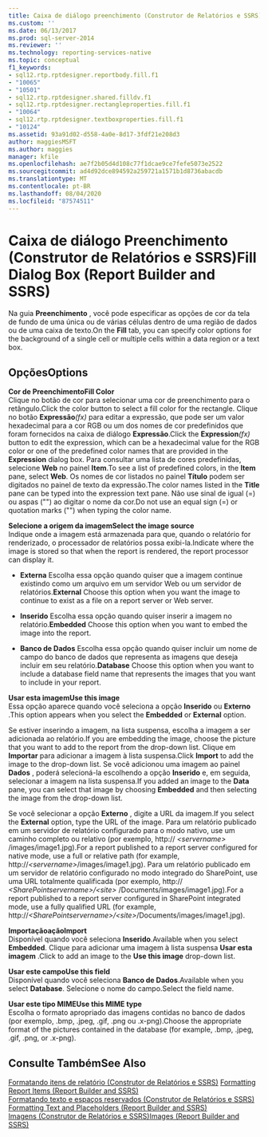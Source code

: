 ```yaml
---
title: Caixa de diálogo preenchimento (Construtor de Relatórios e SSRS) | Microsoft Docs
ms.custom: ''
ms.date: 06/13/2017
ms.prod: sql-server-2014
ms.reviewer: ''
ms.technology: reporting-services-native
ms.topic: conceptual
f1_keywords:
- sql12.rtp.rptdesigner.reportbody.fill.f1
- "10065"
- "10501"
- sql12.rtp.rptdesigner.shared.filldv.f1
- sql12.rtp.rptdesigner.rectangleproperties.fill.f1
- "10064"
- sql12.rtp.rptdesigner.textboxproperties.fill.f1
- "10124"
ms.assetid: 93a91d02-d558-4a0e-8d17-3fdf21e208d3
author: maggiesMSFT
ms.author: maggies
manager: kfile
ms.openlocfilehash: ae7f2b05d4d108c77f1dcae9ce7fefe5073e2522
ms.sourcegitcommit: ad4d92dce894592a259721a1571b1d8736abacdb
ms.translationtype: MT
ms.contentlocale: pt-BR
ms.lasthandoff: 08/04/2020
ms.locfileid: "87574511"
---
```

# <a name="fill-dialog-box-report-builder-and-ssrs"></a><span data-ttu-id="b5f30-102">Caixa de diálogo Preenchimento (Construtor de Relatórios e SSRS)</span><span class="sxs-lookup"><span data-stu-id="b5f30-102">Fill Dialog Box (Report Builder and SSRS)</span></span>
  <span data-ttu-id="b5f30-103">Na guia **Preenchimento** , você pode especificar as opções de cor da tela de fundo de uma única ou de várias células dentro de uma região de dados ou de uma caixa de texto.</span><span class="sxs-lookup"><span data-stu-id="b5f30-103">On the **Fill** tab, you can specify color options for the background of a single cell or multiple cells within a data region or a text box.</span></span>  
  
## <a name="options"></a><span data-ttu-id="b5f30-104">Opções</span><span class="sxs-lookup"><span data-stu-id="b5f30-104">Options</span></span>  
 <span data-ttu-id="b5f30-105">**Cor de Preenchimento**</span><span class="sxs-lookup"><span data-stu-id="b5f30-105">**Fill Color**</span></span>  
 <span data-ttu-id="b5f30-106">Clique no botão de cor para selecionar uma cor de preenchimento para o retângulo.</span><span class="sxs-lookup"><span data-stu-id="b5f30-106">Click the color button to select a fill color for the rectangle.</span></span> <span data-ttu-id="b5f30-107">Clique no botão **Expressão**_(fx)_ para editar a expressão, que pode ser um valor hexadecimal para a cor RGB ou um dos nomes de cor predefinidos que foram fornecidos na caixa de diálogo **Expressão**.</span><span class="sxs-lookup"><span data-stu-id="b5f30-107">Click the **Expression**_(fx)_ button to edit the expression, which can be a hexadecimal value for the RGB color or one of the predefined color names that are provided in the **Expression** dialog box.</span></span> <span data-ttu-id="b5f30-108">Para consultar uma lista de cores predefinidas, selecione **Web** no painel **Item**.</span><span class="sxs-lookup"><span data-stu-id="b5f30-108">To see a list of predefined colors, in the **Item** pane, select **Web**.</span></span> <span data-ttu-id="b5f30-109">Os nomes de cor listados no painel **Título** podem ser digitados no painel de texto da expressão.</span><span class="sxs-lookup"><span data-stu-id="b5f30-109">The color names listed in the **Title** pane can be typed into the expression text pane.</span></span> <span data-ttu-id="b5f30-110">Não use sinal de igual (=) ou aspas ("") ao digitar o nome da cor.</span><span class="sxs-lookup"><span data-stu-id="b5f30-110">Do not use an equal sign (=) or quotation marks ("") when typing the color name.</span></span>  
  
 <span data-ttu-id="b5f30-111">**Selecione a origem da imagem**</span><span class="sxs-lookup"><span data-stu-id="b5f30-111">**Select the image source**</span></span>  
 <span data-ttu-id="b5f30-112">Indique onde a imagem está armazenada para que, quando o relatório for renderizado, o processador de relatórios possa exibi-la.</span><span class="sxs-lookup"><span data-stu-id="b5f30-112">Indicate where the image is stored so that when the report is rendered, the report processor can display it.</span></span>  
  
-   <span data-ttu-id="b5f30-113">**Externa** Escolha essa opção quando quiser que a imagem continue existindo como um arquivo em um servidor Web ou um servidor de relatórios.</span><span class="sxs-lookup"><span data-stu-id="b5f30-113">**External** Choose this option when you want the image to continue to exist as a file on a report server or Web server.</span></span>  
  
-   <span data-ttu-id="b5f30-114">**Inserido** Escolha essa opção quando quiser inserir a imagem no relatório.</span><span class="sxs-lookup"><span data-stu-id="b5f30-114">**Embedded** Choose this option when you want to embed the image into the report.</span></span>  
  
-   <span data-ttu-id="b5f30-115">**Banco de Dados** Escolha essa opção quando quiser incluir um nome de campo do banco de dados que representa as imagens que deseja incluir em seu relatório.</span><span class="sxs-lookup"><span data-stu-id="b5f30-115">**Database** Choose this option when you want to include a database field name that represents the images that you want to include in your report.</span></span>  
  
 <span data-ttu-id="b5f30-116">**Usar esta imagem**</span><span class="sxs-lookup"><span data-stu-id="b5f30-116">**Use this image**</span></span>  
 <span data-ttu-id="b5f30-117">Essa opção aparece quando você seleciona a opção **Inserido** ou **Externo** .</span><span class="sxs-lookup"><span data-stu-id="b5f30-117">This option appears when you select the **Embedded** or **External** option.</span></span>  
  
 <span data-ttu-id="b5f30-118">Se estiver inserindo a imagem, na lista suspensa, escolha a imagem a ser adicionada ao relatório.</span><span class="sxs-lookup"><span data-stu-id="b5f30-118">If you are embedding the image, choose the picture that you want to add to the report from the drop-down list.</span></span> <span data-ttu-id="b5f30-119">Clique em **Importar** para adicionar a imagem à lista suspensa.</span><span class="sxs-lookup"><span data-stu-id="b5f30-119">Click **Import** to add the image to the drop-down list.</span></span> <span data-ttu-id="b5f30-120">Se você adicionou uma imagem ao painel **Dados** , poderá selecioná-la escolhendo a opção **Inserido** e, em seguida, selecionar a imagem na lista suspensa.</span><span class="sxs-lookup"><span data-stu-id="b5f30-120">If you added an image to the **Data** pane, you can select that image by choosing **Embedded** and then selecting the image from the drop-down list.</span></span>  
  
 <span data-ttu-id="b5f30-121">Se você selecionar a opção **Externo** , digite a URL da imagem.</span><span class="sxs-lookup"><span data-stu-id="b5f30-121">If you select the **External** option, type the URL of the image.</span></span> <span data-ttu-id="b5f30-122">Para um relatório publicado em um servidor de relatório configurado para o modo nativo, use um caminho completo ou relativo (por exemplo, http:// *\<servername>* /images/image1.jpg).</span><span class="sxs-lookup"><span data-stu-id="b5f30-122">For a report published to a report server configured for native mode, use a full or relative path (for example, http://*\<servername>*/images/image1.jpg).</span></span> <span data-ttu-id="b5f30-123">Para um relatório publicado em um servidor de relatório configurado no modo integrado do SharePoint, use uma URL totalmente qualificada (por exemplo, http:// *\<SharePointservername>/\<site>* /Documents/images/image1.jpg).</span><span class="sxs-lookup"><span data-stu-id="b5f30-123">For a report published to a report server configured in SharePoint integrated mode, use a fully qualified URL (for example, http://*\<SharePointservername>/\<site>*/Documents/images/image1.jpg).</span></span>  
  
 <span data-ttu-id="b5f30-124">**Importaçãoação**</span><span class="sxs-lookup"><span data-stu-id="b5f30-124">**Import**</span></span>  
 <span data-ttu-id="b5f30-125">Disponível quando você seleciona **Inserido**.</span><span class="sxs-lookup"><span data-stu-id="b5f30-125">Available when you select **Embedded**.</span></span> <span data-ttu-id="b5f30-126">Clique para adicionar uma imagem à lista suspensa **Usar esta imagem** .</span><span class="sxs-lookup"><span data-stu-id="b5f30-126">Click to add an image to the **Use this image** drop-down list.</span></span>  
  
 <span data-ttu-id="b5f30-127">**Usar este campo**</span><span class="sxs-lookup"><span data-stu-id="b5f30-127">**Use this field**</span></span>  
 <span data-ttu-id="b5f30-128">Disponível quando você seleciona **Banco de Dados**.</span><span class="sxs-lookup"><span data-stu-id="b5f30-128">Available when you select **Database**.</span></span> <span data-ttu-id="b5f30-129">Selecione o nome do campo.</span><span class="sxs-lookup"><span data-stu-id="b5f30-129">Select the field name.</span></span>  
  
 <span data-ttu-id="b5f30-130">**Usar este tipo MIME**</span><span class="sxs-lookup"><span data-stu-id="b5f30-130">**Use this MIME type**</span></span>  
 <span data-ttu-id="b5f30-131">Escolha o formato apropriado das imagens contidas no banco de dados (por exemplo, .bmp, .jpeg, .gif, .png ou .x-png).</span><span class="sxs-lookup"><span data-stu-id="b5f30-131">Choose the appropriate format of the pictures contained in the database (for example, .bmp, .jpeg, .gif, .png, or .x-png).</span></span>  
  
## <a name="see-also"></a><span data-ttu-id="b5f30-132">Consulte Também</span><span class="sxs-lookup"><span data-stu-id="b5f30-132">See Also</span></span>  
 <span data-ttu-id="b5f30-133">[Formatando itens de relatório &#40;Construtor de Relatórios e SSRS&#41;](report-design/formatting-report-items-report-builder-and-ssrs.md) </span><span class="sxs-lookup"><span data-stu-id="b5f30-133">[Formatting Report Items &#40;Report Builder and SSRS&#41;](report-design/formatting-report-items-report-builder-and-ssrs.md) </span></span>  
 <span data-ttu-id="b5f30-134">[Formatando texto e espaços reservados &#40;Construtor de Relatórios e SSRS&#41;](report-design/formatting-text-and-placeholders-report-builder-and-ssrs.md) </span><span class="sxs-lookup"><span data-stu-id="b5f30-134">[Formatting Text and Placeholders &#40;Report Builder and SSRS&#41;](report-design/formatting-text-and-placeholders-report-builder-and-ssrs.md) </span></span>  
 [<span data-ttu-id="b5f30-135">Imagens &#40;Construtor de Relatórios e SSRS&#41;</span><span class="sxs-lookup"><span data-stu-id="b5f30-135">Images &#40;Report Builder and SSRS&#41;</span></span>](report-design/images-report-builder-and-ssrs.md)  
  
  
